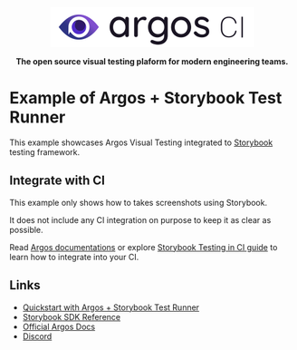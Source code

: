 <p align="center">
  <a href="https://argos-ci.com/?utm_source=github&utm_medium=logo" target="_blank">
  <picture>
    <source media="(prefers-color-scheme: dark)" srcset="https://raw.githubusercontent.com/argos-ci/argos/main/resources/logos/github-readme-logo-dark.png">
    <img alt="Argos" src="https://raw.githubusercontent.com/argos-ci/argos/main/resources/logos/github-readme-logo-light.png" width="360" height="70">
  </picture>
  </a>
</p>

<p align="center"><strong>The open source visual testing plaform for modern engineering teams.</strong></p>

# Example of Argos + Storybook Test Runner

This example showcases Argos Visual Testing integrated to [Storybook](https://storybook.js.org/) testing framework.

## Integrate with CI

This example only shows how to takes screenshots using Storybook.

It does not include any CI integration on purpose to keep it as clear as possible.

Read [Argos documentations](https://argos-ci.com/docs) or explore [Storybook Testing in CI guide](https://storybook.js.org/docs/writing-tests/in-ci) to learn how to integrate into your CI.

## Links

- [Quickstart with Argos + Storybook Test Runner](https://argos-ci.com/docs/quickstart/storybook-test-runner)
- [Storybook SDK Reference](https://argos-ci.com/docs/storybook)
- [Official Argos Docs](https://argos-ci.com/docs)
- [Discord](https://argos-ci.com/discord)
